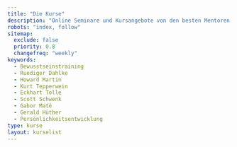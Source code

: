 ```yaml
---
title: "Die Kurse"
description: "Online Seminare und Kursangebote von den besten Mentoren unserer Zeit "
robots: "index, follow"
sitemap:
  exclude: false
  priority: 0.8
  changefreq: "weekly"
keywords:
  - Bewusstseinstraining
  - Ruediger Dahlke
  - Howard Martin
  - Kurt Tepperwein
  - Eckhart Tolle
  - Scott Schwenk
  - Gabor Maté 
  - Gerald Hüther
  - Persönlichkeitsentwicklung
type: kurse
layout: kurselist
---
```

